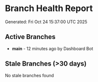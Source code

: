 # Branch Health Report
Generated: Fri Oct 24 15:37:00 UTC 2025

## Active Branches
- **main** - 12 minutes ago by Dashboard Bot

## Stale Branches (>30 days)
No stale branches found

